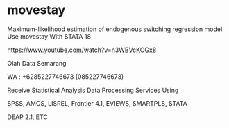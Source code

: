 # movestay
Maximum-likelihood estimation of endogenous switching regression model Use movestay With STATA 18

https://www.youtube.com/watch?v=n3WBVcKOGx8

Olah Data Semarang

WA : +6285227746673 (085227746673)

Receive Statistical Analysis Data Processing Services Using

SPSS, AMOS, LISREL, Frontier 4.1, EVIEWS, SMARTPLS, STATA

DEAP 2.1, ETC
